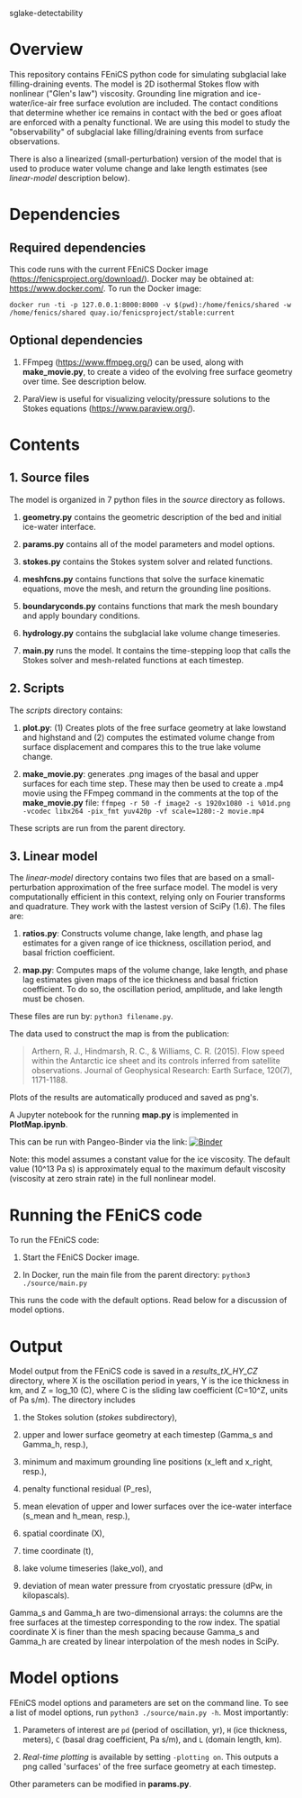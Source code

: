 sglake-detectability

# Overview
This repository contains FEniCS python code for simulating subglacial lake
filling-draining events. The model is 2D isothermal Stokes flow with nonlinear
("Glen's law") viscosity. Grounding line migration and ice-water/ice-air free
surface evolution are included. The contact conditions that determine whether
ice remains in contact with the bed or goes afloat are enforced with a penalty
functional. We are using this model to study the "observability" of subglacial
lake filling/draining events from surface observations.

There is also a linearized (small-perturbation) version of the model that is used to
produce water volume change and lake length estimates (see *linear-model* description below).

# Dependencies
## Required dependencies
This code runs with the current FEniCS Docker image (https://fenicsproject.org/download/).
Docker may be obtained at: https://www.docker.com/. To run the Docker image:

`docker run -ti -p 127.0.0.1:8000:8000 -v $(pwd):/home/fenics/shared -w /home/fenics/shared quay.io/fenicsproject/stable:current`

## Optional dependencies

1. FFmpeg (https://www.ffmpeg.org/) can be used, along with **make_movie.py**,
to create a video of the evolving free surface geometry over time. See description below.

2. ParaView is useful for visualizing velocity/pressure solutions to the Stokes equations (https://www.paraview.org/).

# Contents

## 1. Source files
The model is organized in 7 python files in the *source* directory as follows.

1. **geometry.py** contains the geometric description of the bed and initial ice-water interface.

2. **params.py** contains all of the model parameters and model options.

3. **stokes.py** contains the Stokes system solver and related functions.

4. **meshfcns.py** contains functions that solve the surface kinematic equations, move the mesh,
    and return the grounding line positions.

5. **boundaryconds.py** contains functions that mark the mesh boundary and apply boundary conditions.

6. **hydrology.py** contains the subglacial lake volume change timeseries.

7. **main.py** runs the model. It contains the time-stepping loop that
calls the Stokes solver and mesh-related functions at each timestep.

## 2. Scripts

The *scripts* directory contains:

1. **plot.py**: (1) Creates plots of the free surface geometry at lake lowstand
and highstand and (2) computes the estimated volume change from surface displacement
and compares this to the true lake volume change.

2. **make_movie.py**: generates .png
images of the basal and upper surfaces for each time step. These may then be
used to create a .mp4 movie using the FFmpeg command in
the comments at the top of the **make_movie.py** file:
`ffmpeg -r 50 -f image2 -s 1920x1080 -i %01d.png -vcodec libx264 -pix_fmt yuv420p -vf scale=1280:-2 movie.mp4`

These scripts are run from the parent directory.

## 3. Linear model
The *linear-model* directory contains two files that are based on a small-perturbation
approximation of the free surface model. The model is very computationally efficient
in this context, relying only on Fourier transforms and quadrature. They work
with the lastest version of SciPy (1.6).
The files are:

1. **ratios.py**: Constructs volume change, lake length, and phase lag estimates
for a given range of ice thickness, oscillation period, and basal friction coefficient.

2. **map.py**: Computes maps of the volume change, lake length, and phase lag estimates
given maps of the ice thickness and basal friction coefficient. To do so, the
oscillation period, amplitude, and lake length must be chosen.

These files are run by: `python3 filename.py`.

The data used to construct the map is from the publication:
>Arthern, R. J., Hindmarsh, R. C., & Williams, C. R. (2015). Flow speed within the Antarctic ice sheet and its controls inferred from satellite observations. Journal of Geophysical Research: Earth Surface, 120(7), 1171-1188.

Plots of the results are automatically produced and saved as png's.

A Jupyter notebook for the running **map.py** is implemented in **PlotMap.ipynb**.

This can be run with Pangeo-Binder via the link:
[![Binder](https://binder.pangeo.io/badge_logo.svg)](https://binder.pangeo.io/v2/gh/pangeo-gallery/default-binder/master/?urlpath=git-pull?repo=https://github.com/ldeo-glaciology/sglake-detectability.git%26amp%3Burlpath=lab/tree/sglake-detectability.git/linear-model/PlotMap.ipynb)


Note: this model assumes a constant value for the ice viscosity. The default
value (10^13 Pa s) is approximately equal to the maximum default viscosity
(viscosity at zero strain rate) in the full nonlinear model.

# Running the FEniCS code
To run the FEniCS code:

1. Start the FEniCS Docker image.

2. In Docker, run the main file from the parent directory: `python3 ./source/main.py`

This runs the code with the default options.
Read below for a discussion of model options.

# Output

Model output from the FEniCS code is saved in a *results_tX_HY_CZ* directory, where X is the
oscillation period in years, Y is the ice thickness in km, and Z = log_10 (C),
where C is the sliding law coefficient (C=10^Z, units of Pa s/m). The directory includes

1. the Stokes solution (*stokes* subdirectory),

2. upper and lower surface geometry at each timestep (Gamma_s and Gamma_h, resp.),

3. minimum and maximum grounding line positions (x_left and x_right, resp.),

4. penalty functional residual (P_res),

5. mean elevation of upper and lower surfaces over the ice-water interface (s_mean and h_mean, resp.),

6. spatial coordinate (X),

7. time coordinate (t),

8. lake volume timeseries (lake_vol), and

9. deviation of mean water pressure from cryostatic pressure (dPw, in kilopascals).

Gamma_s and Gamma_h are two-dimensional arrays:
the columns are the free surfaces at the timestep corresponding to the row index.
The spatial coordinate X is finer than the mesh spacing because Gamma_s and Gamma_h
are created by linear interpolation of the mesh nodes in SciPy.

# Model options

FEniCS model options and parameters are set on the command line. To see a list of model options,
run `python3 ./source/main.py -h`.  Most importantly:

1. Parameters of interest are `pd` (period of oscillation, yr),
`H` (ice thickness, meters), `C`
(basal drag coefficient, Pa s/m), and `L` (domain length, km).

2. *Real-time plotting* is available by setting `-plotting on`.
This outputs a png called 'surfaces' of the free surface geometry at each
timestep.

Other parameters can be modified in **params.py**.
